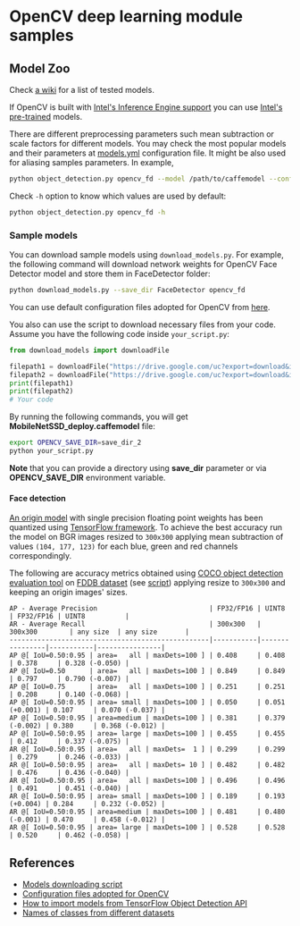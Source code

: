 # OpenCV deep learning module samples

## Model Zoo

Check [a wiki](https://github.com/opencv/opencv/wiki/Deep-Learning-in-OpenCV) for a list of tested models.

If OpenCV is built with [Intel's Inference Engine support](https://github.com/opencv/opencv/wiki/Intel%27s-Deep-Learning-Inference-Engine-backend) you can use [Intel's pre-trained](https://github.com/opencv/open_model_zoo) models.

There are different preprocessing parameters such mean subtraction or scale factors for different models.
You may check the most popular models and their parameters at [models.yml](https://github.com/opencv/opencv/blob/master/samples/dnn/models.yml) configuration file. It might be also used for aliasing samples parameters. In example,

```bash
python object_detection.py opencv_fd --model /path/to/caffemodel --config /path/to/prototxt
```

Check `-h` option to know which values are used by default:

```bash
python object_detection.py opencv_fd -h
```

### Sample models

You can download sample models using ```download_models.py```. For example, the following command will download network weights for OpenCV Face Detector model and store them in FaceDetector folder:

```bash
python download_models.py --save_dir FaceDetector opencv_fd
```

You can use default configuration files adopted for OpenCV from [here](https://github.com/opencv/opencv_extra/tree/master/testdata/dnn).

You also can use the script to download necessary files from your code. Assume you have the following code inside ```your_script.py```:

```python
from download_models import downloadFile

filepath1 = downloadFile("https://drive.google.com/uc?export=download&id=0B3gersZ2cHIxRm5PMWRoTkdHdHc", None, filename="MobileNetSSD_deploy.caffemodel", save_dir="save_dir_1")
filepath2 = downloadFile("https://drive.google.com/uc?export=download&id=0B3gersZ2cHIxRm5PMWRoTkdHdHc", "994d30a8afaa9e754d17d2373b2d62a7dfbaaf7a", filename="MobileNetSSD_deploy.caffemodel")
print(filepath1)
print(filepath2)
# Your code
```

By running the following commands, you will get **MobileNetSSD_deploy.caffemodel** file:
```bash
export OPENCV_SAVE_DIR=save_dir_2
python your_script.py
```

**Note** that you can provide a directory using **save_dir** parameter or via **OPENCV_SAVE_DIR** environment variable.

#### Face detection
[An origin model](https://github.com/opencv/opencv/tree/3.4/samples/dnn/face_detector)
with single precision floating point weights has been quantized using [TensorFlow framework](https://www.tensorflow.org/).
To achieve the best accuracy run the model on BGR images resized to `300x300` applying mean subtraction
of values `(104, 177, 123)` for each blue, green and red channels correspondingly.

The following are accuracy metrics obtained using [COCO object detection evaluation
tool](http://cocodataset.org/#detections-eval) on [FDDB dataset](http://vis-www.cs.umass.edu/fddb/)
(see [script](https://github.com/opencv/opencv/blob/3.4/modules/dnn/misc/face_detector_accuracy.py))
applying resize to `300x300` and keeping an origin images' sizes.
```
AP - Average Precision                            | FP32/FP16 | UINT8          | FP32/FP16 | UINT8          |
AR - Average Recall                               | 300x300   | 300x300        | any size  | any size       |
--------------------------------------------------|-----------|----------------|-----------|----------------|
AP @[ IoU=0.50:0.95 | area=   all | maxDets=100 ] | 0.408     | 0.408          | 0.378     | 0.328 (-0.050) |
AP @[ IoU=0.50      | area=   all | maxDets=100 ] | 0.849     | 0.849          | 0.797     | 0.790 (-0.007) |
AP @[ IoU=0.75      | area=   all | maxDets=100 ] | 0.251     | 0.251          | 0.208     | 0.140 (-0.068) |
AP @[ IoU=0.50:0.95 | area= small | maxDets=100 ] | 0.050     | 0.051 (+0.001) | 0.107     | 0.070 (-0.037) |
AP @[ IoU=0.50:0.95 | area=medium | maxDets=100 ] | 0.381     | 0.379 (-0.002) | 0.380     | 0.368 (-0.012) |
AP @[ IoU=0.50:0.95 | area= large | maxDets=100 ] | 0.455     | 0.455          | 0.412     | 0.337 (-0.075) |
AR @[ IoU=0.50:0.95 | area=   all | maxDets=  1 ] | 0.299     | 0.299          | 0.279     | 0.246 (-0.033) |
AR @[ IoU=0.50:0.95 | area=   all | maxDets= 10 ] | 0.482     | 0.482          | 0.476     | 0.436 (-0.040) |
AR @[ IoU=0.50:0.95 | area=   all | maxDets=100 ] | 0.496     | 0.496          | 0.491     | 0.451 (-0.040) |
AR @[ IoU=0.50:0.95 | area= small | maxDets=100 ] | 0.189     | 0.193 (+0.004) | 0.284     | 0.232 (-0.052) |
AR @[ IoU=0.50:0.95 | area=medium | maxDets=100 ] | 0.481     | 0.480 (-0.001) | 0.470     | 0.458 (-0.012) |
AR @[ IoU=0.50:0.95 | area= large | maxDets=100 ] | 0.528     | 0.528          | 0.520     | 0.462 (-0.058) |
```

## References
* [Models downloading script](https://github.com/opencv/opencv/samples/dnn/download_models.py)
* [Configuration files adopted for OpenCV](https://github.com/opencv/opencv_extra/tree/master/testdata/dnn)
* [How to import models from TensorFlow Object Detection API](https://github.com/opencv/opencv/wiki/TensorFlow-Object-Detection-API)
* [Names of classes from different datasets](https://github.com/opencv/opencv/tree/3.4/samples/data/dnn)
